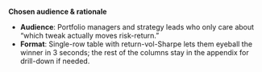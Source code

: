 **Chosen audience & rationale**  
- **Audience**: Portfolio managers and strategy leads who only care about “which tweak actually moves risk-return.”  
- **Format**: Single-row table with return-vol-Sharpe lets them eyeball the winner in 3 seconds; the rest of the columns stay in the appendix for drill-down if needed.

